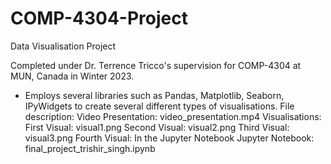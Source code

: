 # COMP-4304-Project
Data Visualisation Project

Completed under Dr. Terrence Tricco's supervision for COMP-4304 at MUN, Canada in Winter 2023.

- Employs several libraries such as Pandas, Matplotlib, Seaborn, IPyWidgets to create several different types of visualisations.
File description:
Video Presentation: video_presentation.mp4
Visualisations:
	First Visual: visual1.png
	Second Visual: visual2.png
	Third Visual: visual3.png
	Fourth Visual: In the Jupyter Notebook
Jupyter Notebook:
	final_project_trishir_singh.ipynb
